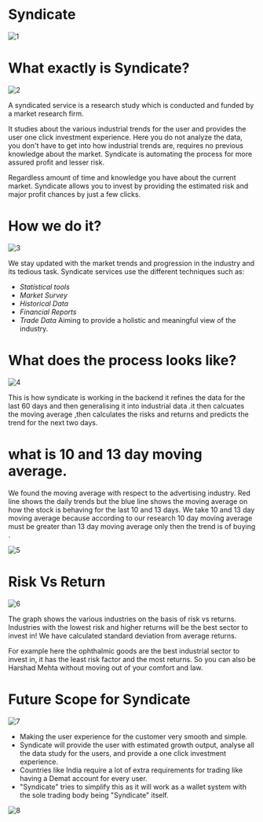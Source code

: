 # Syndicate

![1](https://user-images.githubusercontent.com/46066660/118864591-c10ca480-b8fd-11eb-88ea-55fe5585680d.png)

# What exactly is Syndicate?

![2](https://user-images.githubusercontent.com/46066660/118864638-ccf86680-b8fd-11eb-829b-b1bc72e8d972.png)

A syndicated service is a research study which is conducted and funded by a market research firm.

It studies about the various industrial trends for the user and provides the user one click investment experience. Here you do not analyze the data, you don't have to get into how industrial trends are, requires no previous knowledge about the market. Syndicate is automating the process for more assured 
profit and lesser risk.

Regardless amount of time and knowledge you have about the current market.
Syndicate allows you to invest by providing the estimated risk and major profit chances by just a few clicks.

# How we do it?

![3](https://user-images.githubusercontent.com/46066660/118864656-d1248400-b8fd-11eb-9a89-3b94963befc7.png)

We stay updated with the market trends and progression in the industry and its tedious task.
Syndicate services use the different techniques such as:
  - *Statistical tools* 
  - *Market Survey* 
  - *Historical Data*
  - *Financial Reports* 
  - *Trade Data*
Aiming to provide a holistic and meaningful view of the industry. 

# What does the process looks like?

![4](https://user-images.githubusercontent.com/46066660/118864672-d681ce80-b8fd-11eb-802f-74513dcdc94d.png)


This is how syndicate is working in the backend it refines the data for the last 60 days and then generalising it into industrial data .it then calcuates the moving average ,then calculates the risks and returns and predicts the trend for the next two days.

# what is 10 and 13 day moving average. 

We found the moving average with respect to the advertising industry. Red line shows the daily trends
but the blue line shows the moving average on how the stock is behaving for the last 10 and 13 days. We take 10 and 13 day moving average because according to our research 10 day moving average must be greater than 13 day moving average only then the trend is of buying .

![5](https://user-images.githubusercontent.com/46066660/118864933-147ef280-b8fe-11eb-8a32-5f74c4034fb4.png)

# Risk Vs Return

![6](https://user-images.githubusercontent.com/46066660/118865030-2cef0d00-b8fe-11eb-967e-4d3d3ec8d826.png)

The graph shows  the various industries on the basis of risk vs returns.
Industries with the lowest risk and higher returns will be the best sector to invest in!
We have calculated standard deviation from average returns.

For example here the ophthalmic goods are the best industrial sector to invest in, it has the least risk factor and the most returns.
So you can also be Harshad Mehta without moving out of your comfort and law.

# Future Scope for Syndicate

![7](https://user-images.githubusercontent.com/46066660/118865173-5019bc80-b8fe-11eb-95b9-eaf7db721d4c.png)

- Making the user experience for the customer very smooth and simple.
- Syndicate will provide the user with estimated growth output, analyse all the data study for the users, and provide a one click investment experience.  
- Countries like India require a lot of extra requirements for trading like having a Demat account for every user.
- "Syndicate" tries to simplify this as it will work as a wallet system with the sole trading body being "Syndicate" itself.

![8](https://user-images.githubusercontent.com/46066660/118865263-63c52300-b8fe-11eb-84d3-cb9c170e0e9d.png)

